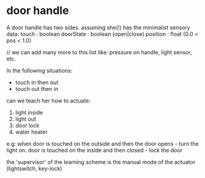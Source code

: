 door handle
===========

A door handle has two sides.
assuming she(!) has the minimalist sensory data:
touch : boolean
doorState : boolean (open|close)
position : float (0.0 < pos < 1.0)

// we can add many more to this list like: pressure on handle, light sensor, etc.

In the following situations:

* touch in then out
* touch out then in

can we teach her how to actuate: 

1. light inside
2. light out
3. door lock
4. water heater

e.g:
when door is touched on the outside and then the door opens - turn the light on.
door is touched on the inside and then closed - lock the door

the 'supervisor' of the learning scheme is the manual mode of the actuator (lightswitch, key-lock)